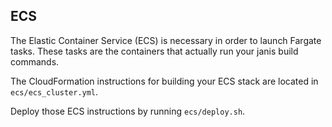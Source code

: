 ## ECS

The Elastic Container Service (ECS) is necessary in order to launch Fargate tasks. These tasks are the containers that actually run your janis build commands.

The CloudFormation instructions for building your ECS stack are located in `ecs/ecs_cluster.yml`.

Deploy those ECS instructions by running `ecs/deploy.sh`.
